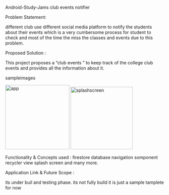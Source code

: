 Android-Study-Jams
club events notifier

Problem Statement:

different club use different social media platform to notify the students about their events which is a very cumbersome process for student to check and most of the time the miss the classes and events due to this problem.

Proposed Solution :

This project proposes a “club events ” to keep track of the college club events and provides all the information about it.

sampleimages


<img width="203" alt="app" src="https://user-images.githubusercontent.com/94797459/149672369-520a4966-d1f1-494e-bbab-a9977bd3007e.png">



<img width="197" alt="splashscreen" src="https://user-images.githubusercontent.com/94797459/149672381-8657c8bb-0ca3-487e-b9f7-c2246449449c.png">


Functionality & Concepts used :
firestore database
navigation somponent
recycler view
splash screen
and many more.


Application Link & Future Scope :

its under buil and testing phase.
its not fully build it is just a sample tamplete for now
